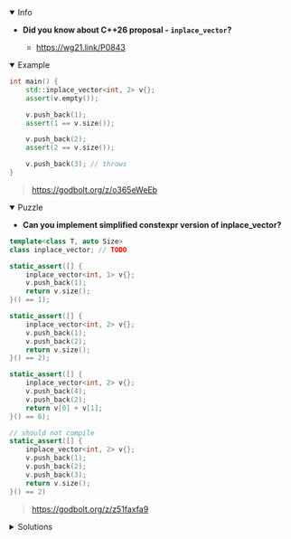 <details open><summary>Info</summary><p>

* **Did you know about C++26 proposal - `inplace_vector`?**

  * https://wg21.link/P0843

</p></details><details open><summary>Example</summary><p>

```cpp
int main() {
    std::inplace_vector<int, 2> v{};
    assert(v.empty());

    v.push_back(1);
    assert(1 == v.size());

    v.push_back(2);
    assert(2 == v.size());

    v.push_back(3); // throws
}
```

> https://godbolt.org/z/o365eWeEb

</p></details><details open><summary>Puzzle</summary><p>

* **Can you implement simplified constexpr version of inplace_vector?**

```cpp
template<class T, auto Size>
class inplace_vector; // TODO

static_assert([] {
    inplace_vector<int, 1> v{};
    v.push_back(1);
    return v.size();
}() == 1);

static_assert([] {
    inplace_vector<int, 2> v{};
    v.push_back(1);
    v.push_back(2);
    return v.size();
}() == 2);

static_assert([] {
    inplace_vector<int, 2> v{};
    v.push_back(4);
    v.push_back(2);
    return v[0] + v[1];
}() == 6);

// should not compile
static_assert([] {
    inplace_vector<int, 2> v{};
    v.push_back(1);
    v.push_back(2);
    v.push_back(3);
    return v.size();
}() == 2)
```

> https://godbolt.org/z/z51faxfa9

</p></details>

</p></details><details><summary>Solutions</summary><p>

```cpp
template <class T, auto Size>
class inplace_vector {
   public:
    constexpr T& push_back(const T& t) {
        if (size_ == Size) {
            throw std::bad_alloc();
        }
        return arr_[size_++].emplace(t);
    }

    constexpr std::size_t size() const { return size_; }

    constexpr T& operator[](std::size_t idx) { return *arr_[idx]; }

   private:
    std::array<std::optional<T>, Size> arr_;
    std::size_t size_ = 0;
};
```

> https://godbolt.org/z/scz4EfTa5
